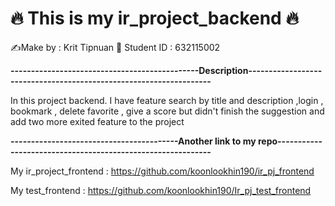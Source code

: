 #  🔥 This is my ir_project_backend  🔥

✍️Make by : Krit Tipnuan  🥸  Student ID : 632115002

**----------------------------------------------Description-------------------------------------------------------------------**

In this project backend. I have feature search by title and description ,login , bookmark , delete favorite ,
give a score but didn't finish the suggestion and add two more exited feature to the project

**-----------------------------------------Another link to my repo------------------------------------------------------------**

My ir_project_frontend : https://github.com/koonlookhin190/ir_pj_frontend

My test_frontend : https://github.com/koonlookhin190/Ir_pj_test_frontend




